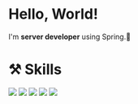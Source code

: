 # Hello, World!  
I'm **server developer** using Spring.🌱  
  
# ⚒ Skills  
<div>
  <img src="https://img.shields.io/badge/Java-007396?style=flat-square&logo=Java&logoColor=whilte">
  <img src="https://img.shields.io/badge/Spring-6DB33F?style=flat-square&logo=Spring&logoColor=whilte">
  <img src="https://img.shields.io/badge/MySQL-4479A1?style=flat-square&logo=MySQL&logoColor=whilte">
  <img src="https://img.shields.io/badge/GitHub-181717?style=flat-square&logo=GitHub&logoColor=whilte">
  <img src="https://img.shields.io/badge/AWS-232F3E?style=flat-square&logo=Amazon AWS&logoColor=whilte">
</div>
